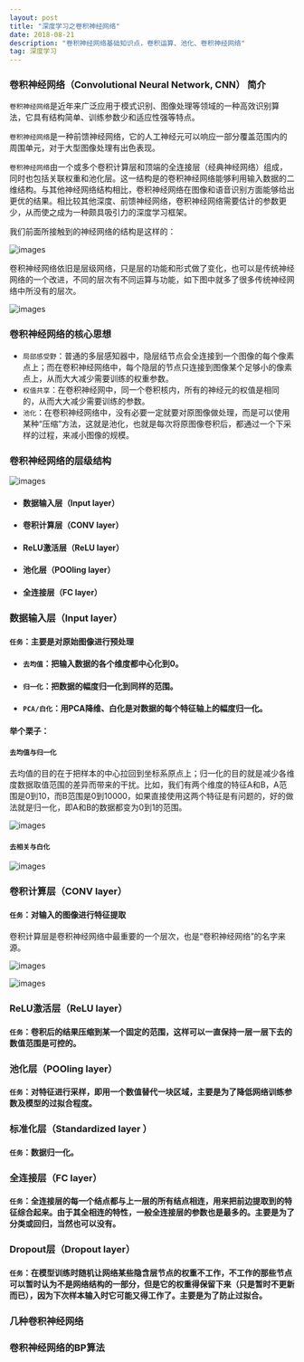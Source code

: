 ```yaml
---
layout: post
title: "深度学习之卷积神经网络"
date: 2018-08-21
description: "卷积神经网络基础知识点，卷积运算、池化、卷积神经网络"
tag: 深度学习
---
```




### 卷积神经网络（Convolutional Neural Network, CNN） 简介

`卷积神经网络`是近年来广泛应用于模式识别、图像处理等领域的一种高效识别算法，它具有结构简单、训练参数少和适应性强等特点。

`卷积神经网络`是一种前馈神经网络，它的人工神经元可以响应一部分覆盖范围内的周围单元，对于大型图像处理有出色表现。

`卷积神经网络`由一个或多个卷积计算层和顶端的全连接层（经典神经网络）组成，同时也包括关联权重和池化层。这一结构是的卷积神经网络能够利用输入数据的二维结构。与其他神经网络结构相比，卷积神经网络在图像和语音识别方面能够给出更优的结果。相比较其他深度、前馈神经网络，卷积神经网络需要估计的参数更少，从而使之成为一种颇具吸引力的深度学习框架。

我们前面所接触到的神经网络的结构是这样的：

![images](/images/dl/65.png)

卷积神经网络依旧是层级网络，只是层的功能和形式做了变化，也可以是传统神经网络的一个改进，不同的层次有不同运算与功能，如下图中就多了很多传统神经网络中所没有的层次。

![images](/images/dl/66.png)



### 卷积神经网络的核心思想

- `局部感受野`：普通的多层感知器中，隐层结节点会全连接到一个图像的每个像素点上；而在卷积神经网络中，每个隐层的节点只连接到图像某个足够小的像素点上，从而大大减少需要训练的权重参数。
- `权值共享`：在卷积神经网中，同一个卷积核内，所有的神经元的权值是相同的，从而大大减少需要训练的参数。
-  `池化`：在卷积神经网络中，没有必要一定就要对原图像做处理，而是可以使用某种“压缩”方法，这就是池化，也就是每次将原图像卷积后，都通过一个下采样的过程，来减小图像的规模。 



### 卷积神经网络的层级结构

![images](/images/dl/71.png)

- #### **数据输入层（Input layer）**

- #### **卷积计算层（CONV layer）**

- #### **ReLU激活层（ReLU layer）**

- #### **池化层（POOling layer）**

- #### **全连接层（FC layer）**

  

### **数据输入层（Input layer）**

#### `任务`：主要是对原始图像进行预处理

- #### `去均值`：把输入数据的各个维度都中心化到0。

- #### `归一化`：把数据的幅度归一化到同样的范围。

- #### `PCA/白化`：用PCA降维、白化是对数据的每个特征轴上的幅度归一化。

#### 举个栗子：

#### `去均值与归一化`

去均值的目的在于把样本的中心拉回到坐标系原点上；归一化的目的就是减少各维度数据取值范围的差异而带来的干扰。比如，我们有两个维度的特征A和B，A范围是0到10，而B范围是0到10000，如果直接使用这两个特征是有问题的，好的做法就是归一化，即A和B的数据都变为0到1的范围。 

![images](/images/dl/67.png)

#### `去相关与白化`

![images](/images/dl/68.png)

### **卷积计算层（CONV layer）**

#### `任务`：对输入的图像进行特征提取

卷积计算层是卷积神经网络中最重要的一个层次，也是“卷积神经网络”的名字来源。



![images](/images/dl/70.gif)

![images](/images/dl/69.gif)

### **ReLU激活层（ReLU layer）**

#### `任务`：卷积后的结果压缩到某一个固定的范围，这样可以一直保持一层一层下去的数值范围是可控的。 



### **池化层（POOling layer）**

#### `任务`：对特征进行采样，即用一个数值替代一块区域，主要是为了降低网络训练参数及模型的过拟合程度。 



### 标准化层（Standardized layer ）

#### `任务`：数据归一化。



### **全连接层（FC layer）**

#### `任务`：全连接层的每一个结点都与上一层的所有结点相连，用来把前边提取到的特征综合起来。由于其全相连的特性，一般全连接层的参数也是最多的。主要是为了分类或回归，当然也可以没有。 



### Dropout层（Dropout layer）

#### `任务`：在模型训练时随机让网络某些隐含层节点的权重不工作，不工作的那些节点可以暂时认为不是网络结构的一部分，但是它的权重得保留下来（只是暂时不更新而已），因为下次样本输入时它可能又得工作了。主要是为了防止过拟合。





### 几种卷积神经网络

### 卷积神经网络的BP算法

